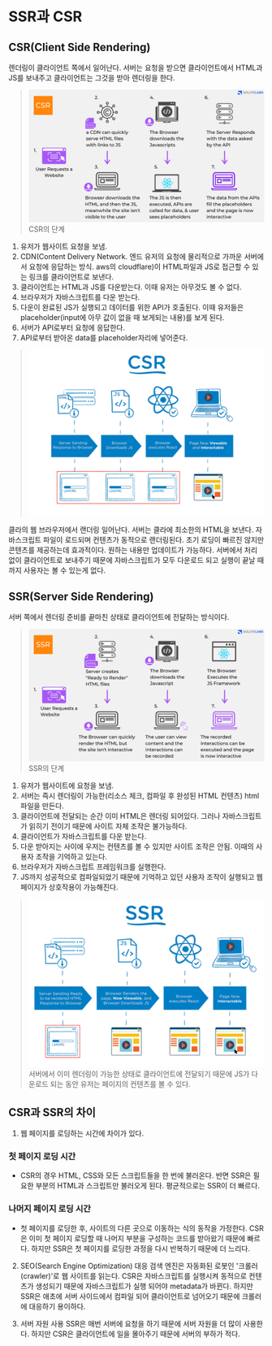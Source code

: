 # SSR과 CSR
## CSR(Client Side Rendering)

렌더링이 클라이언트 쪽에서 일어난다. 서버는 요청을 받으면 클라이언트에서 HTML과 JS를 보내주고 클라이언트는 그것을 받아 렌더링을 한다. 
> ![CSR의 단계](/images/csr.png)
CSR의 단계
1. 유저가 웹사이트 요청을 보냄.
2. CDN(Content Delivery Network. 엔드 유저의 요청에 물리적으로 가까운 서버에서 요청에 응답하는 방식. aws의 cloudflare)이 HTML파일과 JS로 접근할 수 있는 링크를 클라이언트로 보낸다.
3. 클라이언트는 HTML과 JS를 다운받는다. 이때 유저는 아무것도 볼 수 없다.
4. 브라우저가 자바스크립트를 다운 받는다.
5. 다운이 완료된 JS가 실행되고 데이터를 위한 API가 호출된다. 이때 유저들은 placeholder(input에 아무 값이 없을 때 보게되는 내용)를 보게 된다.
6. 서버가 API로부터 요청에 응답한다.
7. API로부터 받아온 data를 placeholder자리에 넣어준다.
> ![CSR2](/images/csr2.png)

클라의 웹 브라우저에서 랜더링 일어난다. 서버는 클라에 최소한의 HTML을 보낸다. 자바스크립트 파일이 로드되며 컨텐츠가 동적으로 랜더링된다. 초기 로딩이 빠르진 않지만 콘텐츠를 제공하는데 
효과적이다. 원하는 내용만 업데이트가 가능하다. 서버에서 처리 없이 클라이언트로 보내주기 때문에 자바스크립트가 모두 다운로드 되고 실행이 끝날 때까지 사용자는 볼 수 있는게 없다.

## SSR(Server Side Rendering)

서버 쪽에서 렌더링 준비를 끝마친 상태로 클라이언트에 전달하는 방식이다. 
> ![SSR단계](/images/ssr.png)
SSR의 단계

1. 유저가 웹사이트에 요청을 보냄.
2. 서버는 즉시 렌더링이 가능한(리소스 체크, 컴파일 후 완성된 HTML 컨텐츠) html파일을 만든다.
3. 클라이언트에 전달되는 순간 이미 HTML은 렌더링 되어있다. 그러나 자바스크립트가 읽히기 전이기 때문에 사이트 자체 조작은 불가능하다.
4. 클라이언트가 자바스크립트를 다운 받는다.
5. 다운 받아지는 사이에 우저는 컨텐츠를 볼 수 있지만 사이트 조작은 안됨. 이때의 사용자 조작을 기억하고 있는다.
6. 브라우저가 자바스크립트 프레임워크를 실행한다.
7. JS까지 성공적으로 컴파일되었기 때문에 기억하고 있던 사용자 조작이 실행되고 웹페이지가 상호작용이 가능해진다.

> ![ssr2](/images/ssr2.png)
> 서버에서 이미 렌더링이 가능한 상태로 클라이언트에 전달되기 때문에 JS가 다운로드 되는 동안 유저는 페이지의 컨텐츠를 볼 수 있다.
 
## CSR과 SSR의 차이  
1. 웹 페이지를 로딩하는 시간에 차이가 있다.

### 첫 페이지 로딩 시간
- CSR의 경우 HTML, CSS와 모든 스크립트들을 한 번에 불러온다. 반면 SSR은 필요한 부분의 HTML과 스크립트만 불러오게 된다. 평균적으로는 SSR이 더 빠르다.

### 나머지 페이지 로딩 시간
- 첫 페이지를 로딩한 후, 사이트의 다른 곳으로 이동하는 식의 동작을 가정한다. CSR은 이미 첫 페이지 로딩할 때 나머지 부분을 구성하는 코드를 받아왔기 때문에 빠르다. 하지만 SSR은 첫 페이지를 로딩한 과정을 다시 반복하기 때문에 더 느리다.

2. SEO(Search Engine Optimization) 대응
검색 엔진은 자동화된 로봇인 '크롤러(crawler)'로 웹 사이트를 읽는다. CSR은 자바스크립트를 실행시켜 동적으로 컨텐츠가 생성되기 때문에 자바스크립트가 실행 되어야 metadata가 바뀐다. 하지만 SSR은 애초에 서버 사이드에서 컴파일 되어 클라이언트로 넘어오기 때문에 크롤러에 대응하기 용이하다.

3. 서버 자원 사용
SSR은 매번 서버에 요청을 하기 때문에 서버 자원을 더 많이 사용한다. 하지만 CSR은 클라이언트에 일을 몰아주기 때문에 서버의 부하가 적다.
